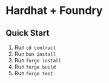 # Hardhat + Foundry

## Quick Start

1. Run `cd contract`
2. Run `bun install`
3. Run `forge install`
4. Run `forge build`
5. Run `forge test`
